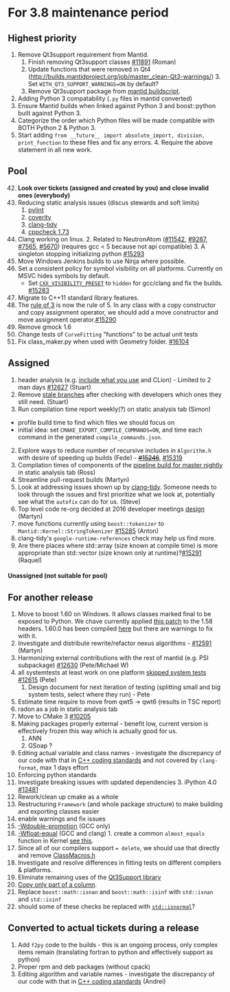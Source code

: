 For 3.8 maintenance period
==========================

Highest priority
----------------

1. Remove Qt3support requirement from Mantid. 
   1. Finish removing Qt3support classes [#11891](https://github.com/mantidproject/mantid/issues/11891)  (Roman)
   2. Update functions that were removed in Qt4 (http://builds.mantidproject.org/job/master_clean-Qt3-warnings/)
      3. Set `WITH_QT3_SUPPORT_WARNINGS=ON` by default?  
   3. Remove Qt3support package from [mantid buildscript](https://github.com/mantidproject/mantid/blob/082354338d1fca01065c1b6af235d5ad769bdc69/CMakeLists.txt#L73).
1. Adding Python 3 compatability (`.py` files in mantid converted)
  1. Ensure Mantid builds when linked against Python 3 and boost::python built against Python 3.
  2. Categorize the order which Python files will be made compatible with BOTH Python 2 & Python 3.
  3. Start adding `from __future__ import absolute_import, division, print_function` to these files and fix any errors.
      4. Require the above statement in all new work. 

Pool
----

42. **Look over tickets (assigned and created by you) and close invalid ones (everybody)**
1. Reducing static analysis issues (discus stewards and soft limits)
   1. [pylint](http://builds.mantidproject.org/job/master_pylint/) 
   2. [coverity](https://scan.coverity.com/projects/335) 
   3. [clang-tidy](http://builds.mantidproject.org/view/Static%20Analysis/job/clang_tidy/)
   4. [cppcheck 1.73](http://builds.mantidproject.org/job/master_cppcheck/) 
1. Clang working on linux. 
   2. Related to NeutronAtom ([#11542](https://github.com/mantidproject/mantid/issues/11542), [#9267](https://github.com/mantidproject/mantid/issues/9267), [#7565](https://github.com/mantidproject/mantid/issues/7565), [#5670](https://github.com/mantidproject/mantid/issues/5670))  (requires gcc < 5 because not api compatible)
   3. A singleton stopping initializing python [#15293](https://github.com/mantidproject/mantid/issues/15293)
1. Move Windows Jenkins builds to use Ninja where possible.
1. Set a consistent policy for symbol visibility on all platforms. Currently on MSVC hides symbols by default.
   - Set [`CXX_VISIBILITY_PRESET`](https://cmake.org/cmake/help/v2.8.12/cmake.html#prop_tgt:LANG_VISIBILITY_PRESET) to `hidden` for gcc/clang and fix the builds.  [#15283](https://github.com/mantidproject/mantid/issues/15283)
1. Migrate to C++11 standard library features.
  5. The [rule of 3](https://en.wikipedia.org/wiki/Rule_of_three_(C%2B%2B_programming)) is now the rule of 5. In any class with a copy constructor and copy assignment operator, we should add a move constructor and move assignment operator.[#15290](https://github.com/mantidproject/mantid/issues/15290)
6. Remove gmock 1.6
7. Change tests of `CurveFitting` "functions" to be actual unit tests
8. Fix class_maker.py when used with Geometry folder. [#16104](https://github.com/mantidproject/mantid/issues/16104)
 

Assigned
--------

1. header analysis (e.g. [include what you use](http://www.mantidproject.org/IWYU) and CLion) - Limited to 2 man days [#12627](https://github.com/mantidproject/mantid/issues/12627) (Stuart)
2. Remove [stale branches](https://github.com/mantidproject/mantid/branches/stale) after checking with developers which ones they still need. (Stuart)
2. Run compilation time report weekly(?) on static analysis tab (Simon)
  -  profile build time to find which files we should focus on
  -  initial idea: set `CMAKE_EXPORT_COMPILE_COMMANDS=ON`, and time each command in the generated `compile_commands.json`.
2. Explore ways to reduce number of recursive includes in `Algorithm.h` with desire of speeding up builds (Fede) - ~~[#15246](https://github.com/mantidproject/mantid/issues/15246)~~, [#15319](https://github.com/mantidproject/mantid/issues/15319)
1084. Compilation times of components of the [pipeline build for master nightly](http://builds.mantidproject.org/view/Master%20Pipeline/) in static analysis tab (Ross)
1085. Streamline pull-request builds (Martyn)
1. Look at addressing issues shown up by [clang-tidy](http://builds.mantidproject.org/view/Static%20Analysis/job/clang_tidy). Someone needs to look through the issues and first prioritize what we look at, potentially see what the `autofix` can do for us. (Steve)
23. Top level code re-org decided at 2016 developer meetings [design](https://github.com/mantidproject/documents/pull/11) (Martyn)
1. move functions currently using `boost::tokenizer` to `Mantid::Kernel::StringTokenizer` [#15285](https://github.com/mantidproject/mantid/issues/15285) (Anton)
  2. clang-tidy's `google-runtime-references` check may help us find more.
7. Are there places where std::array (size known at compile time)  is more appropriate than std::vector (size known only at runtime)?[#15291](https://github.com/mantidproject/mantid/issues/15291) (Raquel)

#### Unassigned (not suitable for pool)

For another release
-------------------

1. Move to boost 1.60 on Windows. It allows classes marked final to be exposed to Python. We chave currently applied [this patch](https://github.com/boostorg/type_traits/commit/04a8a9ecc2b02b7334a4b3f0459a5f62b855cc68) to the 1.58 headers. 1.60.0 has been compiled [here](https://github.com/mantidproject/thirdparty-msvc2015/tree/boost-160) but there are warnings to fix with it.
1. Investigate and distribute rewrite/refactor nexus algorithms - [#12591](http://github.com/mantidproject/mantid/issues/12591)  (Martyn)
1. Harmonizing external contributions with the rest of mantid (e.g. PSI subpackage) [#12630](https://github.com/mantidproject/mantid/issues/12630) (Pete/Michael W)
1. all systemtests at least work on one platform [skipped system tests](http://developer.mantidproject.org/systemtests/) [#12615](https://github.com/mantidproject/mantid/issues/12615) (Pete)
   1. Design document for next iteration of testing (splitting small and big system tests, select where they run) - Pete
1. Estimate time require to move from qwt5 -> qwt6 (results in TSC report)
1093777. radon as a job in static analysis tab
1. Move to CMake 3 [#10205](http://github.com/mantidproject/mantid/issues/10205)
1. Making packages properly external - benefit low, current version is effectively frozen this way which is actually good for us.
   1. ANN
   2. GSoap ?
1. Editing actual variable and class names - investigate the discrepancy of our code with that in [C++ coding standards](http://www.mantidproject.org/C%2B%2B_Coding_Standards) and not covered by `clang-format`, max 1 days effort
2. Enforcing python standards
1. Investigate breaking issues with updated dependencies
    3. iPython 4.0 [#13481](https://github.com/mantidproject/mantid/issues/13481)
1. Rework/clean up cmake as a whole
1. Restructuring `Framework` (and whole package structure) to make building and exporting classes easier
1. enable warnings and fix issues
  1. [-Wdouble-promotion](https://gist.github.com/quantumsteve/38c7be4a5606edecb223) (GCC only)
  1. [-Wfloat-equal](https://gist.github.com/quantumsteve/05b55c0743030b8c439d) (GCC and clang)
    1. create a common `almost_equals` function in Kernel [see this](http://en.cppreference.com/w/cpp/types/numeric_limits/epsilon). 
1. Since all of our compilers support `= delete`, we should use that directly and remove [ClassMacros.h](https://github.com/mantidproject/mantid/blob/master/Framework/Kernel/inc/MantidKernel/ClassMacros.h)
2. Investigate and resolve differences in fitting tests on different compilers & platforms.
3. Eliminate remaining uses of the [Qt3Support library](http://builds.mantidproject.org/job/master_clean-Qt3-warnings/)
4. [Copy only part of a column](https://github.com/mantidproject/mantid/issues/15884).
5. Replace `boost::math::isnan` and `boost::math::isinf` with `std::isnan` and `std::isinf`
  1. should some of these checks be replaced with [`std::isnormal`](http://www.cplusplus.com/reference/cmath/isnormal/)?

Converted to actual tickets during a release
--------------------------------------------

1. Add `f2py` code to the builds - this is an ongoing process, only complex items remain (translating fortran to python and effectively support as python)
1. Proper rpm and deb packages (without cpack)
1. Editing algorithm and variable names - investigate the discrepancy of our code with that in [C++ coding standards](http://www.mantidproject.org/C%2B%2B_Coding_Standards) (Andrei)
